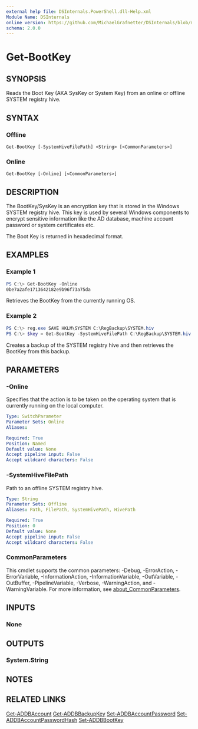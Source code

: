 ```yaml
---
external help file: DSInternals.PowerShell.dll-Help.xml
Module Name: DSInternals
online version: https://github.com/MichaelGrafnetter/DSInternals/blob/master/Documentation/PowerShell/Get-BootKey.md
schema: 2.0.0
---
```


# Get-BootKey

## SYNOPSIS
Reads the Boot Key (AKA SysKey or System Key) from an online or offline SYSTEM registry hive.

## SYNTAX

### Offline
```
Get-BootKey [-SystemHiveFilePath] <String> [<CommonParameters>]
```

### Online
```
Get-BootKey [-Online] [<CommonParameters>]
```

## DESCRIPTION
The BootKey/SysKey is an encryption key that is stored in the Windows SYSTEM registry hive. This key is used by several Windows components to encrypt sensitive information like the AD database, machine account password or system certificates etc.

The Boot Key is returned in hexadecimal format.

## EXAMPLES

### Example 1
```powershell
PS C:\> Get-BootKey -Online
0be7a2afe1713642182e9b96f73a75da
```

Retrieves the BootKey from the currently running OS.

### Example 2
```powershell
PS C:\> reg.exe SAVE HKLM\SYSTEM C:\RegBackup\SYSTEM.hiv
PS C:\> $key = Get-BootKey -SystemHiveFilePath C:\RegBackup\SYSTEM.hiv
```

Creates a backup of the SYSTEM registry hive and then retrieves the BootKey from this backup. 

## PARAMETERS

### -Online
Specifies that the action is to be taken on the operating system that is currently running on the local computer.

```yaml
Type: SwitchParameter
Parameter Sets: Online
Aliases:

Required: True
Position: Named
Default value: None
Accept pipeline input: False
Accept wildcard characters: False
```

### -SystemHiveFilePath
Path to an offline SYSTEM registry hive.

```yaml
Type: String
Parameter Sets: Offline
Aliases: Path, FilePath, SystemHivePath, HivePath

Required: True
Position: 0
Default value: None
Accept pipeline input: False
Accept wildcard characters: False
```

### CommonParameters
This cmdlet supports the common parameters: -Debug, -ErrorAction, -ErrorVariable, -InformationAction, -InformationVariable, -OutVariable, -OutBuffer, -PipelineVariable, -Verbose, -WarningAction, and -WarningVariable. For more information, see [about_CommonParameters](http://go.microsoft.com/fwlink/?LinkID=113216).

## INPUTS

### None

## OUTPUTS

### System.String

## NOTES

## RELATED LINKS

[Get-ADDBAccount](Get-ADDBAccount.md)
[Get-ADDBBackupKey](Get-ADDBBackupKey.md)
[Set-ADDBAccountPassword](Set-ADDBAccountPassword.md)
[Set-ADDBAccountPasswordHash](Set-ADDBAccountPasswordHash.md)
[Set-ADDBBootKey](Set-ADDBBootKey.md)
